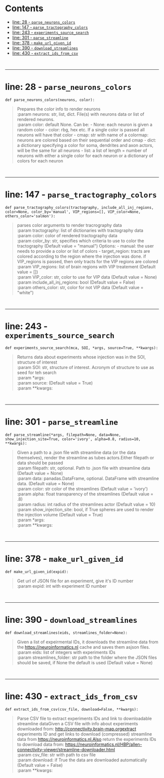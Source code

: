 



Contents
========

* [line: 28 - `parse_neurons_colors`](#line-28---parse_neurons_colors)
* [line: 147 - `parse_tractography_colors`](#line-147---parse_tractography_colors)
* [line: 243 - `experiments_source_search`](#line-243---experiments_source_search)
* [line: 301 - `parse_streamline`](#line-301---parse_streamline)
* [line: 378 - `make_url_given_id`](#line-378---make_url_given_id)
* [line: 390 - `download_streamlines`](#line-390---download_streamlines)
* [line: 430 - `extract_ids_from_csv`](#line-430---extract_ids_from_csv)


&nbsp;

--------
# line: 28 - `parse_neurons_colors`
  
```  
def parse_neurons_colors(neurons, color):
```
>Prepares the color info to render neurons  
:param neurons: str, list, dict. File(s) with neurons data or list of rendered neurons.  
:param color: default None. Can be:        - None: each neuron is given a random color        - color: rbg, hex etc. If a single color is passed all neurons will have that color        - cmap: str with name of a colormap: neurons are colored based on their sequential order and cmap        - dict: a dictionary specifying a color for soma, dendrites and axon actors, will be the same for all neurons        - list: a list of length = number of neurons with either a single color for each neuron                or a dictionary of colors for each neuron

&nbsp;

--------
# line: 147 - `parse_tractography_colors`
  
```  
def parse_tractography_colors(tractography, include_all_inj_regions, color=None, color_by='manual', VIP_regions=[], VIP_color=None, others_color='salmon'):
```
>parses color arguments to render tracrography data  
:param tractography: list of dictionaries with tractography data  
:param color: color of rendered tractography data  
:param color_by: str, specifies which criteria to use to color the tractography (Default value = "manual")    Options:        - manual: the user needs to provide a color or list of colors        - target_region: tracts are colored according to the region where the injection was done.                if VIP_regions is passed, then only tracts for the VIP regions are colored  
:param VIP_regions: list of brain regions with VIP treatement (Default value = [])  
:param VIP_color: str, color to use for VIP data (Default value = None)  
:param include_all_inj_regions: bool (Default value = False)  
:param others_color: str, color for not VIP data (Default value = "white")

&nbsp;

--------
# line: 243 - `experiments_source_search`
  
```  
def experiments_source_search(mca, SOI, *args, source=True, **kwargs):
```
>Returns data about experiments whose injection was in the SOI, structure of interest  
:param SOI: str, structure of interest. Acronym of structure to use as seed for teh search  
:param *args:   
:param source:  (Default value = True)  
:param **kwargs: 

&nbsp;

--------
# line: 301 - `parse_streamline`
  
```  
def parse_streamline(*args, filepath=None, data=None, show_injection_site=True, color='ivory', alpha=0.8, radius=10, **kwargs):
```
>Given a path to a .json file with streamline data (or the data themselves), render the streamline as tubes actors.Either  filepath or data should be passed  
:param filepath: str, optional. Path to .json file with streamline data (Default value = None)  
:param data: panadas.DataFrame, optional. DataFrame with streamline data. (Default value = None)  
:param color: str color of the streamlines (Default value = 'ivory')  
:param alpha: float transparency of the streamlines (Default value = .8)  
:param radius: int radius of the streamlines actor (Default value = 10)  
:param show_injection_site: bool, if True spheres are used to render the injection volume (Default value = True)  
:param *args:   
:param **kwargs: 

&nbsp;

--------
# line: 378 - `make_url_given_id`
  
```  
def make_url_given_id(expid):
```
>Get url of JSON file for an experiment, give it's ID number  
:param expid: int with experiment ID number

&nbsp;

--------
# line: 390 - `download_streamlines`
  
```  
def download_streamlines(eids, streamlines_folder=None):
```
>Given a list of expeirmental IDs, it downloads the streamline data from the https://neuroinformatics.nl cache and saves them asjson files.   
:param eids: list of integers with experiments IDs  
:param streamlines_folder: str path to the folder where the JSON files should be saved, if None the default is used (Default value = None)

&nbsp;

--------
# line: 430 - `extract_ids_from_csv`
  
```  
def extract_ids_from_csv(csv_file, download=False, **kwargs):
```
>Parse CSV file to extract experiments IDs and link to downloadable streamline dataGiven a CSV file with info about experiments downloaded from: http://connectivity.brain-map.orgextract experiments ID and get links to download (compressed) streamline data from https://neuroinformatics.nl.Also return the experiments IDs to download data from: https://neuroinformatics.nl/HBP/allen-connectivity-viewer/streamline-downloader.html  
:param csv_file: str with path to csv file  
:param download: if True the data are downloaded automatically (Default value = False)  
:param **kwargs: 